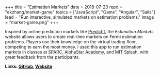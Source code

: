 +++
title = "Estimation Markets"
date = 2018-07-23
repo = "ekzhang/market-game"
topics = ["JavaScript", "Game", "Angular", "Sails"]
lead = "Run interactive, simulated markets on estimation problems."
image = "market-game.png"
+++

Inspired by online prediction markets like
[PredictIt](https://www.predictit.org/), the _Estimation Markets_ website allows
users to create real-time markets on Fermi estimation problems. Players use
their knowledge on the virtual trading floor, competing to earn the most money.
I used this app to run estimation markets in classes at
[SPARC](https://sparc-camp.org/),
[AlphaStar Academy](https://alphastar.academy/), and
[MIT Splash](https://esp.mit.edu/learn/Splash/index.html), with great feedback
from the participants.

**Links: [GitHub](https://github.com/ekzhang/market-game),
[Website](https://estimation-markets.herokuapp.com/)**
